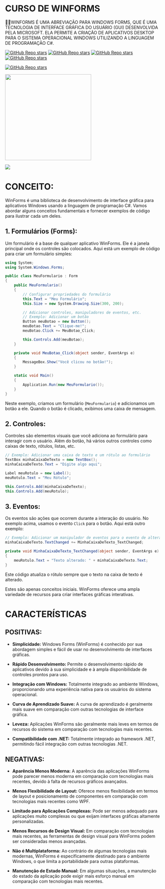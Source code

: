 # CURSO DE WINFORMS
👨‍⚖️WINFORMS É UMA ABREVIAÇÃO PARA WINDOWS FORMS, QUE É UMA TECNOLOGIA DE INTERFACE GRÁFICA DO USUÁRIO (GUI) DESENVOLVIDA PELA MICROSOFT. ELA PERMITE A CRIAÇÃO DE APLICATIVOS DESKTOP PARA O SISTEMA OPERACIONAL WINDOWS UTILIZANDO A LINGUAGEM DE PROGRAMAÇÃO C#.

[![GitHub Repo stars](https://img.shields.io/badge/VILHALVA-GITHUB-03A9F4?logo=github)](https://github.com/VILHALVA) 
[![GitHub Repo stars](https://img.shields.io/badge/VEJA%20OS-VIDEOS-03A9F4?logo=youtube)](https://www.youtube.com/@vilhalva100/search?query=WINFORMS)
[![GitHub Repo stars](https://img.shields.io/badge/VEJA-DOCUMENTAÇÃO-03A9F4?logo=google)](https://learn.microsoft.com/en-us/dotnet/desktop/winforms/?view=netdesktop-7.0) 
[![GitHub Repo stars](https://img.shields.io/badge/LINGUAGEM%20DE-PROGRAMAÇÃO-03A9F4?logo=github)](https://github.com/VILHALVA/CURSO-DE-C-SHARP) <br>

[![GitHub Repo stars](https://img.shields.io/badge/-PLAYLIST%20DO%20YOUTUBE-blueviolet)](https://youtube.com/playlist?list=PLAzlSdU-KYwVRRO6P9fn1LcoXSITIIev0&si=6wYU0EAxx_ml1kzv)

<img src="https://www.spec-india.com/wp-content/uploads/2023/05/winforms-logo.png" align="center" width="280"> <br>

![](https://i.imgur.com/waxVImv.png)

# CONCEITO:
WinForms é uma biblioteca de desenvolvimento de interface gráfica para aplicativos Windows usando a linguagem de programação C#. Vamos abordar alguns conceitos fundamentais e fornecer exemplos de código para ilustrar cada um deles.

## 1. **Formulários (Forms):**
   Um formulário é a base de qualquer aplicativo WinForms. Ele é a janela principal onde os controles são colocados. Aqui está um exemplo de código para criar um formulário simples:

   ```csharp
   using System;
   using System.Windows.Forms;

   public class MeuFormulario : Form
   {
       public MeuFormulario()
       {
           // Configurar propriedades do formulário
           this.Text = "Meu Formulário";
           this.Size = new System.Drawing.Size(300, 200);

           // Adicionar controles, manipuladores de eventos, etc.
           // Exemplo: Adicionar um botão
           Button meuBotao = new Button();
           meuBotao.Text = "Clique-me!";
           meuBotao.Click += MeuBotao_Click;

           this.Controls.Add(meuBotao);
       }

       private void MeuBotao_Click(object sender, EventArgs e)
       {
           MessageBox.Show("Você clicou no botão!");
       }

       static void Main()
       {
           Application.Run(new MeuFormulario());
       }
   }
   ```

   Neste exemplo, criamos um formulário (`MeuFormulario`) e adicionamos um botão a ele. Quando o botão é clicado, exibimos uma caixa de mensagem.

## 2. **Controles:**
   Controles são elementos visuais que você adiciona ao formulário para interagir com o usuário. Além do botão, há vários outros controles como caixas de texto, rótulos, listas, etc.

   ```csharp
   // Exemplo: Adicionar uma caixa de texto e um rótulo ao formulário
   TextBox minhaCaixaDeTexto = new TextBox();
   minhaCaixaDeTexto.Text = "Digite algo aqui";

   Label meuRotulo = new Label();
   meuRotulo.Text = "Meu Rótulo";

   this.Controls.Add(minhaCaixaDeTexto);
   this.Controls.Add(meuRotulo);
   ```

## 3. **Eventos:**
   Os eventos são ações que ocorrem durante a interação do usuário. No exemplo acima, usamos o evento `Click` para o botão. Aqui está outro exemplo:

   ```csharp
   // Exemplo: Adicionar um manipulador de eventos para o evento de alteração de texto da caixa de texto
   minhaCaixaDeTexto.TextChanged += MinhaCaixaDeTexto_TextChanged;

   private void MinhaCaixaDeTexto_TextChanged(object sender, EventArgs e)
   {
       meuRotulo.Text = "Texto alterado: " + minhaCaixaDeTexto.Text;
   }
   ```

   Este código atualiza o rótulo sempre que o texto na caixa de texto é alterado.

Estes são apenas conceitos iniciais. WinForms oferece uma ampla variedade de recursos para criar interfaces gráficas interativas. 

# CARACTERÍSTICAS
## POSITIVAS:
- **Simplicidade:** Windows Forms (WinForms) é conhecido por sua abordagem simples e fácil de usar no desenvolvimento de interfaces gráficas.

- **Rápido Desenvolvimento:** Permite o desenvolvimento rápido de aplicativos devido à sua simplicidade e à ampla disponibilidade de controles prontos para uso.

- **Integração com Windows:** Totalmente integrado ao ambiente Windows, proporcionando uma experiência nativa para os usuários do sistema operacional.

- **Curva de Aprendizado Suave:** A curva de aprendizado é geralmente mais suave em comparação com outras tecnologias de interface gráfica.

- **Leveza:** Aplicações WinForms são geralmente mais leves em termos de recursos do sistema em comparação com tecnologias mais recentes.

- **Compatibilidade com .NET:** Totalmente integrado ao framework .NET, permitindo fácil integração com outras tecnologias .NET.

## NEGATIVAS:
- **Aparência Menos Moderna:** A aparência das aplicações WinForms pode parecer menos moderna em comparação com tecnologias mais recentes, devido à falta de recursos gráficos avançados.

- **Menos Flexibilidade de Layout:** Oferece menos flexibilidade em termos de layout e posicionamento de componentes em comparação com tecnologias mais recentes como WPF.

- **Limitado para Aplicações Complexas:** Pode ser menos adequado para aplicações muito complexas ou que exijam interfaces gráficas altamente personalizadas.

- **Menos Recursos de Design Visual:** Em comparação com tecnologias mais recentes, as ferramentas de design visual para WinForms podem ser consideradas menos avançadas.

- **Não é Multiplataforma:** Ao contrário de algumas tecnologias mais modernas, WinForms é especificamente destinado para o ambiente Windows, o que limita a portabilidade para outras plataformas.

- **Manutenção de Estado Manual:** Em algumas situações, a manutenção do estado da aplicação pode exigir mais esforço manual em comparação com tecnologias mais recentes.
